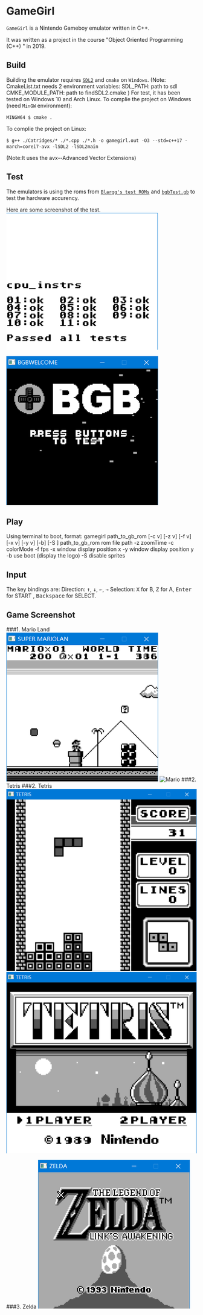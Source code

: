 # GameGirl
`GameGirl` is a Nintendo Gameboy emulator written in C++.

 It was written as a project in the course "Object Oriented Programming (C++) " in 2019. 


 ## Build
Building the emulator requires [`SDL2`](https://www.libsdl.org/) and `cmake` on `Windows`. 
(Note: CmakeList.txt needs 2 environment variables:
    SDL_PATH: path to sdl
    CMKE_MODULE_PATH: path to findSDL2.cmake
)
For test, it has been tested  on Windows 10  and Arch Linux.
To complie the project on Windows (need `MinGW` environment):
````
MINGW64 $ cmake .
````
To complie the project on Linux:
````
$ g++ ./Catridges/* ./*.cpp ./*.h -o gamegirl.out -O3 --std=c++17 -march=corei7-avx -lSDL2 -lSDL2main
````
(Note:It uses the avx--Advanced Vector Extensions)

## Test 
 The emulators is using the roms from [`Blargg's test ROMs`](http://blargg.parodius.com/gb-tests/) and [`bgbTest.gb`](http://bgb.bircd.org/) to test the hardware accurency.

Here are some screenshot of the test.
![image](https://github.com/NorthernLights-1/ImageRepositry/blob/master/gamegirl/cpu_instrs.png)

![image](https://github.com/NorthernLights-1/ImageRepositry/blob/master/gamegirl/bgb_test.png)
## Play 
 Using terminal to boot, format:
 gamegirl path_to_gb_rom \[-c v\] \[-z v\] \[-f v\] \[-x v\] \[-y v\] \[-b\] \[-S \]
   path_to_gb_rom  rom file path
   -z  zoomTime
   -c  colorMode
   -f  fps
   -x  window display position x
   -y  window display position y
   -b  use boot (display the logo)
   -S  disable sprites
    
## Input
 The key bindings are: 
 Direction:  <kbd>&uarr;</kbd>, <kbd>&darr;</kbd>, <kbd>&larr;</kbd>, <kbd>&rarr;</kbd>
 Selection:  <kbd>X</kbd> for B, <kbd>Z</kbd> for A, <kbd>Enter</kbd> for START , <kbd>Backspace</kbd> for SELECT.


 
## Game Screenshot
###1. Mario Land
![Mairo](https://github.com/NorthernLights-1/ImageRepositry/blob/master/gamegirl/Mario.png)
![Mario](https://github.com/NorthernLights-1/ImageRepositry/blob/gamegirl/MairoTitle.png)
###2. Tetris
###2. Tetris
![Tetris](https://github.com/NorthernLights-1/ImageRepositry/blob/master/gamegirl/Tetirs.png)
![Tetris](https://github.com/NorthernLights-1/ImageRepositry/blob/master/gamegirl/TetrisTitle.png)


###3. Zelda
![Zelda](https://github.com/NorthernLights-1/ImageRepositry/blob/master/gamegirl/Zelda_title.png)

